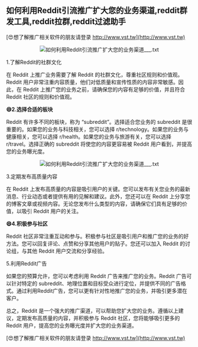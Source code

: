 ## **如何利用Reddit引流推广扩大您的业务渠道,reddit群发工具,reddit拉群,reddit过滤助手**

[😍想了解推广相关软件的朋友请登录 http://www.vst.tw](http://www.vst.tw)

 <center><img src="https://vst.tw/MP4/tuiguang/png/1.png" alt="如何利用Reddit引流推广扩大您的业务渠道___.txt"></center>

1.了解Reddit的社群文化

在 Reddit 上推广业务需要了解 Reddit 的社群文化，尊重社区规则和价值观。Reddit 用户非常注重内容质量，他们对低质量和宣传性质的内容非常敏感。因此，在 Reddit 上推广您的业务之前，请确保您的内容有足够的价值，并且符合 Reddit 社区的规则和价值观。

**😄2.选择合适的板块**

Reddit 有许多不同的板块，称为 “subreddit”。选择适合您业务的 subreddit 是很重要的。如果您的业务与科技相关，您可以选择 r/technology。如果您的业务与健康相关，您可以选择 r/health。如果您的业务与旅游有关，您可以选择 r/travel。选择正确的 subreddit 将使您的内容更容易被 Reddit 用户看到，并提高您的业务曝光度。

 <center><img src="https://vst.tw/MP4/tuiguang/png/2.png" alt="如何利用Reddit引流推广扩大您的业务渠道___.txt"></center>

3.定期发布高质量内容

在 Reddit 上发布高质量的内容是吸引用户的关键。您可以发布有关您业务的最新消息、行业动态或者提供有用的见解和建议。此外，您还可以在 Reddit 上分享您的博客文章或视频内容。无论您发布什么类型的内容，请确保它们具有足够的价值，以吸引 Reddit 用户的关注。

**😄4.积极参与社区**

Reddit 社区非常注重互动和参与。积极参与社区是吸引用户和推广您的业务的好方法。您可以回复评论、点赞和分享其他用户的贴子。您还可以加入 Reddit 的讨论组，与其他 Reddit 用户交流和分享经验。

5.利用Reddit广告

如果您的预算允许，您可以考虑利用 Reddit 广告来推广您的业务。Reddit 广告可以针对特定的 subreddit、地理位置和目标受众进行定位，并提供不同的广告格式。通过利用Reddit广告，您可以更有针对性地推广您的业务，并吸引更多潜在客户。

总之，Reddit 是一个强大的推广渠道，可以帮助您扩大您的业务。遵循以上建议，定期发布高质量的内容，并积极参与 Reddit 社区，您将能够吸引更多的 Reddit 用户，提高您的业务曝光度并扩大您的业务渠道。

[😍想了解推广相关软件的朋友请登录 http://www.vst.tw](http://www.vst.tw)



